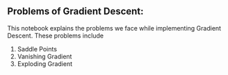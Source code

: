 ## Problems of Gradient Descent:
This notebook explains the problems we face while implementing Gradient Descent. These problems include

1. Saddle Points
2. Vanishing Gradient
3. Exploding Gradient
